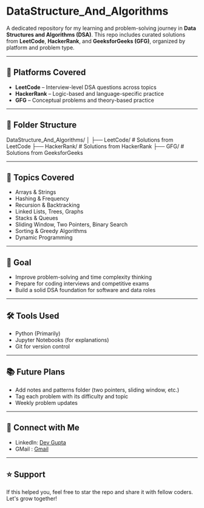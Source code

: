 # DataStructure_And_Algorithms

A dedicated repository for my learning and problem-solving journey in **Data Structures and Algorithms (DSA)**. This repo includes curated solutions from **LeetCode**, **HackerRank**, and **GeeksforGeeks (GFG)**, organized by platform and problem type.

---

## 📌 Platforms Covered

- **LeetCode** – Interview-level DSA questions across topics
- **HackerRank** – Logic-based and language-specific practice
- **GFG** – Conceptual problems and theory-based practice

---

## 📁 Folder Structure

DataStructure_And_Algorithms/
│
├── LeetCode/ # Solutions from LeetCode
├── HackerRank/ # Solutions from HackerRank
├── GFG/ # Solutions from GeeksforGeeks


---

## 🧠 Topics Covered

- Arrays & Strings
- Hashing & Frequency
- Recursion & Backtracking
- Linked Lists, Trees, Graphs
- Stacks & Queues
- Sliding Window, Two Pointers, Binary Search
- Sorting & Greedy Algorithms
- Dynamic Programming

---

## 🎯 Goal

- Improve problem-solving and time complexity thinking
- Prepare for coding interviews and competitive exams
- Build a solid DSA foundation for software and data roles

---

## 🛠 Tools Used

- Python (Primarily)
- Jupyter Notebooks (for explanations)
- Git for version control

---

## 📚 Future Plans

- Add notes and patterns folder (two pointers, sliding window, etc.)
- Tag each problem with its difficulty and topic
- Weekly problem updates

---

## 🔗 Connect with Me

- LinkedIn: [Dev Gupta](https://www.linkedin.com/in/your-link/)
- GMail : [Gmail](devg7898@gmail.com)
---

## ⭐️ Support

If this helped you, feel free to star the repo and share it with fellow coders. Let's grow together!


